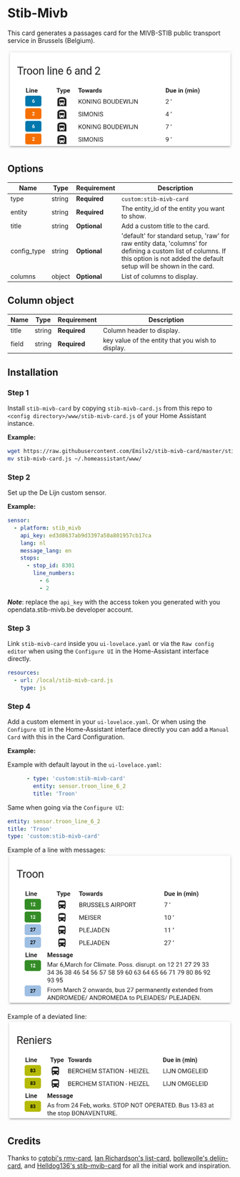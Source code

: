 # Stib-Mivb

This card generates a passages card for the MIVB-STIB public transport service in Brussels (Belgium).

![example](Troon_line_6_and_2.png)

## Options

| Name | Type | Requirement | Description
| ---- | ---- | ------- | -----------
| type | string | **Required** | `custom:stib-mivb-card`
| entity | string | **Required** | The entity_id of the entity you want to show.
| title | string | **Optional** | Add a custom title to the card.
| config_type | string | **Optional** | 'default' for standard setup, 'raw' for raw entity data, 'columns' for defining a custom list of columns. If this option is not added the default setup will be shown in the card.
| columns | object | **Optional** | List of columns to display.

## Column object

| Name | Type | Requirement | Description
| ---- | ---- | ------- | -----------
| title | string | **Required** | Column header to display.
| field | string | **Required** | key value of the entity that you wish to display.

## Installation

### Step 1

Install `stib-mivb-card` by copying `stib-mivb-card.js` from this repo to `<config directory>/www/stib-mivb-card.js` of your Home Assistant instance.

**Example:**

```bash
wget https://raw.githubusercontent.com/Emilv2/stib-mivb-card/master/stib-mivb-card.js
mv stib-mivb-card.js ~/.homeassistant/www/
```

### Step 2

Set up the De Lijn custom sensor.

**Example:**

```yaml
sensor:
  - platform: stib_mivb   
    api_key: ed3d8637ab9d3397a50a801957cb17ca
    lang: nl
    message_lang: en
    stops:
      - stop_id: 8301
        line_numbers: 
          - 6
          - 2
```
**_Note_**: replace the `api_key` with the access token you generated with you opendata.stib-mivb.be developer account.

### Step 3

Link `stib-mivb-card` inside you `ui-lovelace.yaml` or via the `Raw config editor` when using the `Configure UI` in the Home-Assistant interface directly.

```yaml
resources:
  - url: /local/stib-mivb-card.js
    type: js
```

### Step 4

Add a custom element in your `ui-lovelace.yaml`. Or when using the `Configure UI` in the Home-Assistant interface directly you can add a `Manual Card` with this in the Card Configuration.

**Example:**

Example with default layout in the `ui-lovelace.yaml`:
```yaml
      - type: 'custom:stib-mivb-card'
        entity: sensor.troon_line_6_2
        title: 'Troon'

```
Same when going via the `Configure UI`:
```yaml
entity: sensor.troon_line_6_2
title: 'Troon'
type: 'custom:stib-mivb-card'


```
Example of a line with messages:
![example](Troon_line_12_27.png)

Example of a deviated line:
![example](Reniers_line_83_omgeleid.png)

## Credits

Thanks to [cgtobi's rmv-card](https://github.com/cgtobi/rmv-card), [Ian Richardson's list-card](https://github.com/custom-cards/list-card), [bollewolle's delijn-card](https://github.com/bollewolle/delijn-card), and [Helldog136's stib-mvib-card](https://github.com/helldog136/stib-mvib-card) for all the initial work and inspiration.

